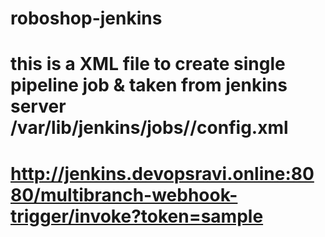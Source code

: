 # roboshop-jenkins

# this is a XML file to create single pipeline job & taken from jenkins server /var/lib/jenkins/jobs/<job name>/config.xml
 
# http://jenkins.devopsravi.online:8080/multibranch-webhook-trigger/invoke?token=sample   